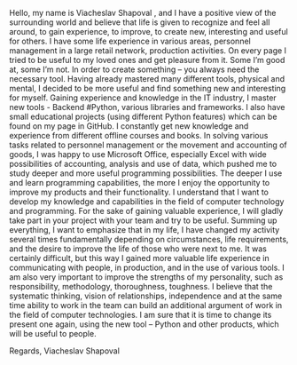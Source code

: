   Hello, my name is Viacheslav Shapoval , and I have a positive view of the surrounding world and believe that life is given to recognize and feel all around, to gain experience, to improve, to create new, interesting and useful for others. I have some life experience in various areas, personnel management in a large retail network, production activities. On every page I tried to be useful to my loved ones and get pleasure from it. Some I’m good at, some I’m not. In order to create something – you always need the necessary tool. Having already mastered many different tools, physical and mental, I decided to be more useful and find something new and interesting for myself. 
  Gaining experience and knowledge in the IT industry, I master new tools - Backend #Python, various libraries and frameworks. I also have small educational projects (using different Python features) which can be found on my page in GitHub. I constantly get new knowledge and experience from different offline courses and books.
  In solving various tasks related to personnel management or the movement and accounting of goods, I was happy to use Microsoft Office, especially Excel with wide possibilities of accounting, analysis and use of data, which pushed me to study deeper and more useful programming possibilities. The deeper I use and learn programming capabilities, the more I enjoy the opportunity to improve my products and their functionality. I understand that I want to develop my knowledge and capabilities in the field of computer technology and programming. For the sake of gaining valuable experience, I will gladly take part in your project with your team and try to be useful.
  Summing up everything, I want to emphasize that in my life, I have changed my activity several times fundamentally depending on circumstances, life requirements, and the desire to improve the life of those who were next to me. It was certainly difficult, but this way I gained more valuable life experience in communicating with people, in production, and in the use of various tools. I am also very important to improve the strengths of my personality, such as responsibility, methodology, thoroughness, toughness. I believe that the systematic thinking, vision of relationships, independence and at the same time ability to work in the team can build an additional argument of work in the field of computer technologies.
  I am sure that it is time to change its present one again, using the new tool – Python and other products, which will be useful to people.

  Regards,
  Viacheslav Shapoval
